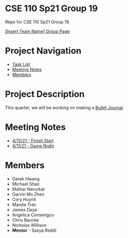 # CSE 110 Sp21 Group 19
Repo for CSE 110 Sp21 Group 19
<!--- Change instances of "CSE 110 Sp21 Group 19" to Team Name--->

[[Insert Team Name] Group Page](admin/team.md)

# Project Navigation
- [Task List](https://docs.google.com/document/d/15Oxk0KUmt_rYlBVfTBxi9F2t3tE2Q7p1nmYHtQTzrUQ/edit?usp=sharing)
- [Meeting Notes](#meeting-notes)
- [Members](#members)


# Project Description
This quarter, we will be working on making a [Bullet Journal](https://en.wikipedia.org/wiki/Bullet_journal)

# Meeting Notes
- [4/13/21 - Finish Start](admin/meetings/041321-finishstart.md)
- [4/11/21 - Game Night](admin/meetings/041121-gamenight.md)

# Members
- Derek Hwang 
- Michael Shao
- Malhar Nerurkar
- Garvin Mo Zhen
- Cory Huynh
- Manda Tran
- James Daza
- Angelica Consengco
- Chris Baucke
- Nicholas Willison
- **Mentor** - Sasya Reddi




